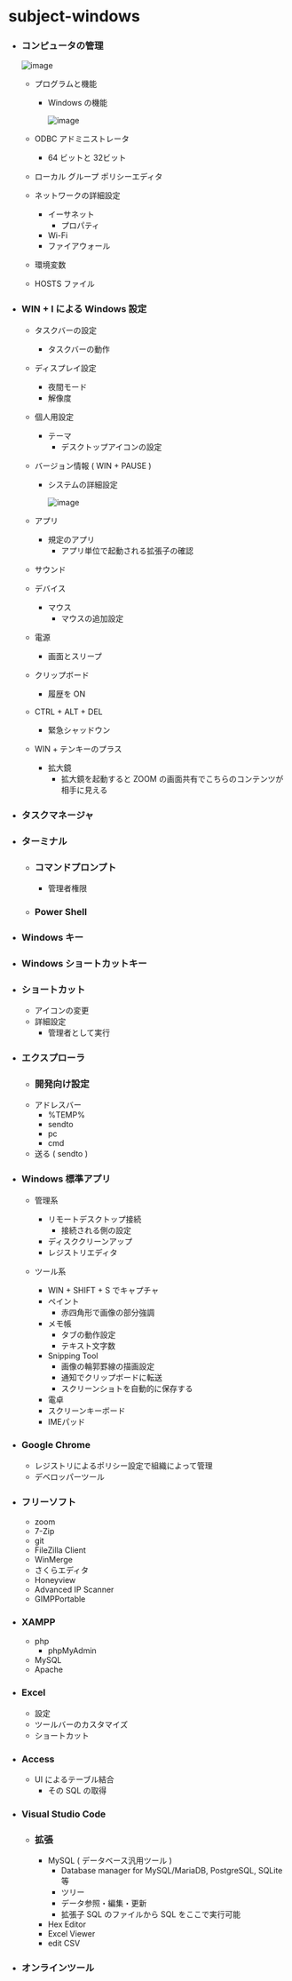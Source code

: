 # subject-windows

- ### コンピュータの管理

  ![image](https://github.com/winofsql/subject-windows/assets/1501327/61a3d33e-290f-4dd8-a80b-2ea1cab348f9)

  - プログラムと機能
    - Windows の機能
  
      ![image](https://github.com/winofsql/subject-windows/assets/1501327/e10b1015-8d7e-4af8-b16a-ee746920e5d9)

  - ODBC アドミニストレータ
    - 64 ビットと 32ビット
    
  - ローカル グループ ポリシーエディタ
 
  - ネットワークの詳細設定
    - イーサネット
      - プロパティ
    - Wi-Fi
    - ファイアウォール
 
  - 環境変数

  - HOSTS ファイル
 
- ### WIN + I による Windows 設定
  - タスクバーの設定
    - タスクバーの動作
  - ディスプレイ設定
    - 夜間モード
    - 解像度
  - 個人用設定
    - テーマ
      - デスクトップアイコンの設定
  - バージョン情報 ( WIN + PAUSE )
    - システムの詳細設定
   
      ![image](https://github.com/winofsql/subject-windows/assets/1501327/eaa07d54-5679-4b70-ba4b-46874645bca4)
 
  - アプリ
    - 規定のアプリ
      - アプリ単位で起動される拡張子の確認
  - サウンド
  - デバイス
    - マウス
      - マウスの追加設定
  - 電源
    - 画面とスリープ
  - クリップボード
    - 履歴を ON
  
  - CTRL + ALT + DEL
    - 緊急シャッドウン

  - WIN + テンキーのプラス
    - 拡大鏡
      - 拡大鏡を起動すると ZOOM の画面共有でこちらのコンテンツが相手に見える

- ### タスクマネージャ

- ### ターミナル
  - ### コマンドプロンプト
    - 管理者権限
  - ### Power Shell

- ### Windows キー

- ### Windows ショートカットキー

- ### ショートカット
  - アイコンの変更
  - 詳細設定
    - 管理者として実行

- ### エクスプローラ
  - ### 開発向け設定
  - アドレスバー
    - %TEMP%
    - sendto
    - pc
    - cmd
  - 送る ( sendto )
 

- ### Windows 標準アプリ
  - 管理系
    - リモートデスクトップ接続
      - 接続される側の設定
    - ディスククリーンアップ
    - レジストリエディタ
 
  - ツール系
    - WIN + SHIFT + S でキャプチャ
    - ペイント
      - 赤四角形で画像の部分強調
    - メモ帳
      - タブの動作設定
      - テキスト文字数
    - Snipping Tool
      - 画像の輪郭罫線の描画設定
      - 通知でクリップボードに転送
      - スクリーンショトを自動的に保存する
    - 電卓
    - スクリーンキーボード
    - IMEパッド

- ### Google Chrome
  - レジストリによるポリシー設定で組織によって管理
  - デベロッパーツール

- ### フリーソフト
  - zoom
  - 7-Zip
  - git
  - FileZilla Client
  - WinMerge
  - さくらエディタ
  - Honeyview
  - Advanced IP Scanner
  - GIMPPortable

- ### XAMPP
  - php
    - phpMyAdmin
  - MySQL
  - Apache

- ### Excel
  - 設定
  - ツールバーのカスタマイズ
  - ショートカット

- ### Access
  - UI によるテーブル結合
    - その SQL の取得
   
- ### Visual Studio Code
  - ### 拡張
    - MySQL ( データベース汎用ツール )
      - Database manager for MySQL/MariaDB, PostgreSQL, SQLite 等
      - ツリー
      - データ参照・編集・更新
      - 拡張子 SQL のファイルから SQL をここで実行可能
    - Hex Editor
    - Excel Viewer
    - edit CSV

- ### オンラインツール
